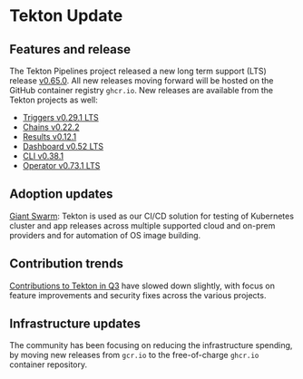 # Tekton Update

## Features and release

The Tekton Pipelines project released a new long term support (LTS) release
[v0.65.0](https://github.com/tektoncd/pipeline/releases/tag/v0.65.0). All new
releases moving forward will be hosted on the GitHub container registry `ghcr.io`.
New releases are available from the Tekton projects as well:
- [Triggers v0.29.1 LTS](https://github.com/tektoncd/triggers/releases/tag/v0.29.1)
- [Chains v0.22.2](https://github.com/tektoncd/chains/releases/tag/v0.22.2)
- [Results v0.12.1](https://github.com/tektoncd/results/releases/tag/v0.12.1)
- [Dashboard v0.52 LTS](https://github.com/tektoncd/dashboard/releases/tag/v0.52.0)
- [CLI v0.38.1](https://github.com/tektoncd/cli/releases/tag/v0.38.1)
- [Operator v0.73.1 LTS](https://github.com/tektoncd/operator/releases/tag/v0.73.1)

## Adoption updates

[Giant Swarm](https://github.com/tektoncd/community/blob/main/adopters.md): Tekton is used as our CI/CD solution
for testing of Kubernetes cluster and app releases across multiple supported cloud and on-prem providers and for
automation of OS image building.

## Contribution trends

[Contributions to Tekton in Q3](https://tekton.devstats.cd.foundation/d/74/contributions-chart?orgId=1&from=1719788400000&to=1730764799000&var-period=m&var-metric=contributions&var-repogroup_name=All&var-country_name=All&var-company_name=All&var-company=all) have slowed down slightly, with focus on feature improvements and security
fixes across the various projects.

## Infrastructure updates

The community has been focusing on reducing the infrastructure spending, by moving new
releases from `gcr.io` to the free-of-charge `ghcr.io` container repository.
